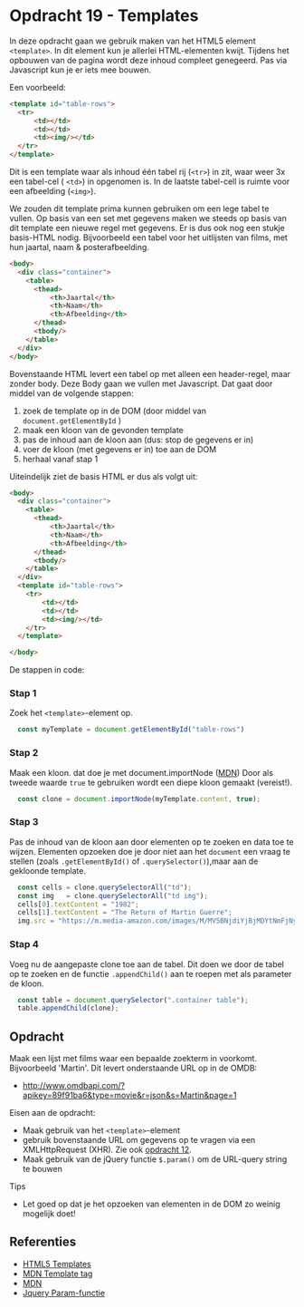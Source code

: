 # Opdracht 19 - Templates

In deze opdracht gaan we gebruik maken van het HTML5 element `<template>`. In dit element kun je allerlei HTML-elementen
kwijt. Tijdens het opbouwen van de pagina wordt deze inhoud compleet genegeerd. Pas via Javascript kun je er iets mee bouwen.

Een voorbeeld:
```html
<template id="table-rows">
  <tr>
      <td></td>
      <td></td>
      <td><img/></td>
  </tr>  
</template>
```

Dit is een template waar als inhoud één tabel rij (`<tr>`) in zit, waar weer 3x een tabel-cel ( `<td>`) in opgenomen is.
In de laatste tabel-cell is ruimte voor een afbeelding (`<img>`).

We zouden dit template prima kunnen gebruiken om een lege tabel te vullen. Op basis van een set met gegevens maken we
steeds op basis van dit template een nieuwe regel met gegevens. Er is dus ook nog een stukje basis-HTML nodig. Bijvoorbeeld
een tabel voor het uitlijsten van films, met hun jaartal, naam & posterafbeelding.

```html
<body>
  <div class="container">
    <table>
      <thead>
          <th>Jaartal</th>
          <th>Naam</th>
          <th>Afbeelding</th>
      </thead>
      <tbody/>
    </table>
  </div>
</body>
```
Bovenstaande HTML levert een tabel op met alleen een header-regel, maar zonder body. Deze Body gaan we vullen met 
Javascript. Dat gaat door middel van de volgende stappen:
  1. zoek de template op in de DOM (door middel van `document.getElementById` )
  1. maak een kloon van de gevonden template
  1. pas de inhoud aan de kloon aan (dus: stop de gegevens er in) 
  1. voer de kloon (met gegevens er in) toe aan de DOM
  1. herhaal vanaf stap 1
  
  
Uiteindelijk ziet de basis HTML er dus als volgt uit:
```html
<body>
  <div class="container">
    <table>
      <thead>
          <th>Jaartal</th>
          <th>Naam</th>
          <th>Afbeelding</th>
      </thead>
      <tbody/>
    </table>
  </div>
  <template id="table-rows">
    <tr>
        <td></td>
        <td></td>
        <td><img/></td>
    </tr>  
  </template>

</body>

```

De stappen in code:
### Stap 1
Zoek het `<template>`-element op.
```javascript
  const myTemplate = document.getElementById("table-rows")
```

### Stap 2
Maak een kloon. dat doe je met document.importNode ([MDN](https://developer.mozilla.org/en-US/docs/Web/API/Document/importNode))
Door als tweede waarde `true` te gebruiken wordt een diepe kloon gemaakt (vereist!).
```javascript
  const clone = document.importNode(myTemplate.content, true);
```
### Stap 3
Pas de inhoud van de kloon aan door elementen op te zoeken en data toe te wijzen. Elementen opzoeken doe je door niet
aan het `document` een vraag te stellen (zoals `.getElementById()` of `.querySelector()`),maar aan de gekloonde template.

```javascript
  const cells = clone.querySelectorAll("td");
  const img   = clone.querySelectorAll("td img");
  cells[0].textContent = "1982";
  cells[1].textContent = "The Return of Martin Guerre";
  img.src = "https://m.media-amazon.com/images/M/MV5BNjdiYjBjMDYtNmFjNy00MDg0LWE2YTctMjA0ODhmMGQwNDM0XkEyXkFqcGdeQXVyMjI4MjA5MzA@._V1_SX300.jpg";
```

### Stap 4
Voeg nu de aangepaste clone toe aan de tabel. Dit doen we door de tabel op te zoeken en de functie `.appendChild()`
aan te roepen met als parameter de kloon.
```javascript
  const table = document.querySelector(".container table");
  table.appendChild(clone);
```

## Opdracht
Maak een lijst met films waar een bepaalde zoekterm in voorkomt. Bijvoorbeeld 'Martin'. Dit levert onderstaande URL op 
in de OMDB:
* http://www.omdbapi.com/?apikey=89f91ba6&type=movie&r=json&s=Martin&page=1

Eisen aan de opdracht:
  * Maak gebruik van het `<template>`-element
  * gebruik bovenstaande URL om gegevens op te vragen via een XMLHttpRequest (XHR). Zie ook [opdracht 12](../../solutions/opdracht12/README.md).
  * Maak gebruik van de jQuery functie `$.param()` om de URL-query string te bouwen 

Tips
  * Let goed op dat je het opzoeken van elementen in de DOM zo weinig mogelijk doet! 

## Referenties
  * [HTML5 Templates](https://www.w3schools.com/tags/tag_template.asp)
  * [MDN Template tag](https://developer.mozilla.org/en-US/docs/Web/HTML/Element/template)
  * [MDN](https://developer.mozilla.org/en-US/docs/Web/API/Document/importNode)
  * [Jquery Param-functie](http://api.jquery.com/jquery.param/)